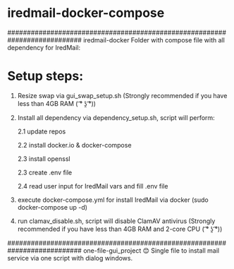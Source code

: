 # iredmail-docker-compose
###########################################################################
iredmail-docker 
Folder with compose file with all dependency for IredMail:

# Setup steps:

1) Resize swap via gui_swap_setup.sh (Strongly recommended if you have less than 4GB RAM ( ͡° ʖ̯ ͡°))
   
2) Install all dependency via dependency_setup.sh, script will perform:
   
   2.1 update repos

   2.2 install docker.io & docker-compose

   2.3 install openssl

   2.3 create .env file

   2.4 read user input for IredMail vars and fill .env file

3) execute docker-compose.yml for install IredMail via docker (sudo docker-compose up -d)
   
7) run clamav_disable.sh, script will disable ClamAV antivirus (Strongly recommended if you have less than 4GB RAM and 2-core CPU  ( ͡° ʖ̯ ͡°))
   
###########################################################################
one-file-gui_project 😊
Single file to install mail service via one script with dialog windows.
